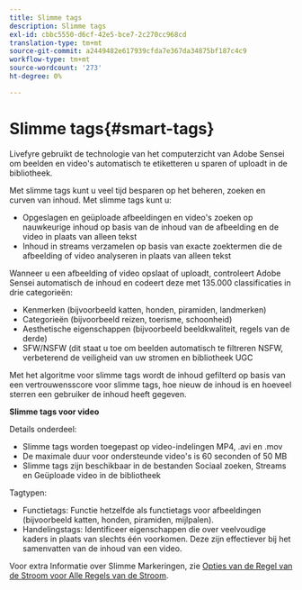 ```yaml
---
title: Slimme tags
description: Slimme tags
exl-id: cbbc5550-d6cf-42e5-bce7-2c270cc968cd
translation-type: tm+mt
source-git-commit: a2449482e617939cfda7e367da34875bf187c4c9
workflow-type: tm+mt
source-wordcount: '273'
ht-degree: 0%

---
```


# Slimme tags{#smart-tags}

Livefyre gebruikt de technologie van het computerzicht van Adobe Sensei om beelden en video&#39;s automatisch te etiketteren u sparen of uploadt in de bibliotheek.

Met slimme tags kunt u veel tijd besparen op het beheren, zoeken en curven van inhoud. Met slimme tags kunt u:

* Opgeslagen en geüploade afbeeldingen en video&#39;s zoeken op nauwkeurige inhoud op basis van de inhoud van de afbeelding en de video in plaats van alleen tekst
* Inhoud in streams verzamelen op basis van exacte zoektermen die de afbeelding of video analyseren in plaats van alleen tekst

Wanneer u een afbeelding of video opslaat of uploadt, controleert Adobe Sensei automatisch de inhoud en codeert deze met 135.000 classificaties in drie categorieën:

* Kenmerken (bijvoorbeeld katten, honden, piramiden, landmerken)
* Categorieën (bijvoorbeeld reizen, toerisme, schoonheid)
* Aesthetische eigenschappen (bijvoorbeeld beeldkwaliteit, regels van de derde)
* SFW/NSFW (dit staat u toe om beelden automatisch te filtreren NSFW, verbeterend de veiligheid van uw stromen en bibliotheek UGC

Met het algoritme voor slimme tags wordt de inhoud gefilterd op basis van een vertrouwensscore voor slimme tags, hoe nieuw de inhoud is en hoeveel sterren een gebruiker de inhoud heeft gegeven.

**Slimme tags voor video**

Details onderdeel:

* Slimme tags worden toegepast op video-indelingen MP4, .avi en .mov
* De maximale duur voor ondersteunde video&#39;s is 60 seconden of 50 MB
* Slimme tags zijn beschikbaar in de bestanden Sociaal zoeken, Streams en Geüploade video in de bibliotheek

Tagtypen:

* Functietags: Functie hetzelfde als functietags voor afbeeldingen (bijvoorbeeld katten, honden, piramiden, mijlpalen).
* Handelingstags: Identificeer eigenschappen die over veelvoudige kaders in plaats van slechts één voorkomen. Deze zijn effectiever bij het samenvatten van de inhoud van een video.

Voor extra Informatie over Slimme Markeringen, zie [Opties van de Regel van de Stroom voor Alle Regels van de Stroom](../../c-streams/c-stream-rule-options-for-all-stream-rules.md#c_stream_rule_options_for_all_stream_rules).
